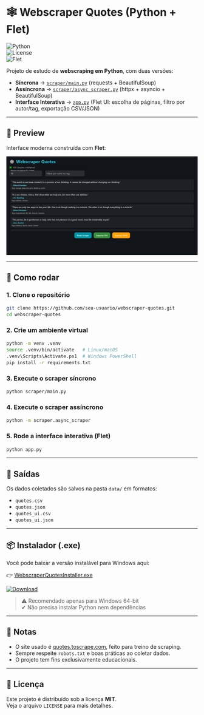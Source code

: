 # 🕸️ Webscraper Quotes (Python + Flet)

![Python](https://img.shields.io/badge/python-3.11-blue.svg)  
![License](https://img.shields.io/badge/license-MIT-green.svg)  
![Flet](https://img.shields.io/badge/Flet-UI%20Framework-orange)

Projeto de estudo de **webscraping em Python**, com duas versões:

- **Síncrona** → [`scraper/main.py`](scraper/main.py) (requests + BeautifulSoup)  
- **Assíncrona** → [`scraper/async_scraper.py`](scraper/async_scraper.py) (httpx + asyncio + BeautifulSoup)  
- **Interface Interativa** → [`app.py`](app.py) (Flet UI: escolha de páginas, filtro por autor/tag, exportação CSV/JSON)  

---

## 📸 Preview

Interface moderna construída com **Flet**:

![Preview da interface](docs/preview.png)

---

## 🚀 Como rodar

### 1. Clone o repositório
```bash
git clone https://github.com/seu-usuario/webscraper-quotes.git
cd webscraper-quotes
```

### 2. Crie um ambiente virtual
```bash
python -m venv .venv
source .venv/bin/activate   # Linux/macOS
.venv\Scripts\Activate.ps1  # Windows PowerShell
pip install -r requirements.txt
```

### 3. Execute o scraper síncrono
```bash
python scraper/main.py
```

### 4. Execute o scraper assíncrono
```bash
python -m scraper.async_scraper
```

### 5. Rode a interface interativa (Flet)
```bash
python app.py
```

---

## 📂 Saídas

Os dados coletados são salvos na pasta `data/` em formatos:

- `quotes.csv`
- `quotes.json`
- `quotes_ui.csv`
- `quotes_ui.json`

---

## 📦 Instalador (.exe)

Você pode baixar a versão instalável para Windows aqui:

👉 [WebscraperQuotesInstaller.exe](https://github.com/AurusDev/webscraper-quotes/releases/tag/v1.0.0)

[![Download](https://img.shields.io/badge/⬇️%20Download-WebscraperQuotes-blue?style=for-the-badge)](https://github.com/AurusDev/webscraper-quotes/releases/download/v1.0.0/WebscraperQuotesInstaller.exe)

> ⚠️ Recomendado apenas para Windows 64-bit  
> ✔ Não precisa instalar Python nem dependências

---

## 📖 Notas

- O site usado é [quotes.toscrape.com](http://quotes.toscrape.com), feito para treino de scraping.  
- Sempre respeite `robots.txt` e boas práticas ao coletar dados.  
- O projeto tem fins exclusivamente educacionais.

---

## 📜 Licença

Este projeto é distribuído sob a licença **MIT**.  
Veja o arquivo `LICENSE` para mais detalhes.
